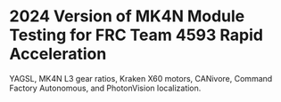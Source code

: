 # 2024 Version of MK4N Module Testing for FRC Team 4593 Rapid Acceleration
YAGSL, MK4N L3 gear ratios, Kraken X60 motors, CANivore, Command Factory Autonomous, and PhotonVision localization.
